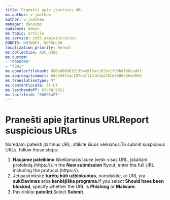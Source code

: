 ```yaml
---
title: Pranešti apie įtartinus URL
ms.author: v-jmathew
author: v-jmathew
manager: dansimp
audience: Admin
ms.topic: article
ms.service: o365-administration
ROBOTS: NOINDEX, NOFOLLOW
localization_priority: Normal
ms.collection: Adm_O365
ms.custom:
- "9000760"
- "7391"
ms.openlocfilehash: 858a80886321394a5f3acc813e1f95b6f88cad8f
ms.sourcegitcommit: 60c504f3ac187eaf1141b3ba701d9e0633bdd968
ms.translationtype: MT
ms.contentlocale: lt-LT
ms.lasthandoff: 03/08/2021
ms.locfileid: "50695427"
---
```

# <a name="report-suspicious-urls"></a><span data-ttu-id="73cf0-102">Pranešti apie įtartinus URL</span><span class="sxs-lookup"><span data-stu-id="73cf0-102">Report suspicious URLs</span></span>

<span data-ttu-id="73cf0-103">Norėdami pateikti įtartinus URL, atlikite šiuos veiksmus:</span><span class="sxs-lookup"><span data-stu-id="73cf0-103">To submit suspicious URLs, follow these steps:</span></span>

1. <span data-ttu-id="73cf0-104">**Naujame pateikimo** Iškeliamasis lauke Įvesk visas URL, įskaitant protokolą (https://).</span><span class="sxs-lookup"><span data-stu-id="73cf0-104">In the **New submission** flyout, enter the full URL including the protocol (https://).</span></span>
2. <span data-ttu-id="73cf0-105">Jei pasirinksite **turėtų būti užblokuotas**, nurodykite, ar URL yra **sukčiavimas** arba **kenkėjiška programa**.</span><span class="sxs-lookup"><span data-stu-id="73cf0-105">If you select **Should have been blocked**, specify whether the URL is **Phishing** or **Malware**.</span></span>
3. <span data-ttu-id="73cf0-106">Pasirinkite **pateikti**.</span><span class="sxs-lookup"><span data-stu-id="73cf0-106">Select **Submit**.</span></span>
